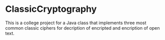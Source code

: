 # ClassicCryptography
This is a college project for a Java class that implements three most common classic ciphers for decription of encripted and encription of open text.
